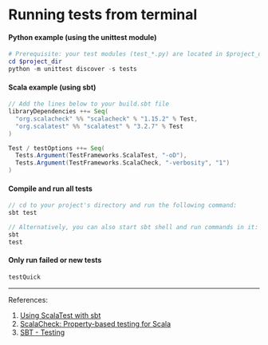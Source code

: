 Running tests from terminal
===========================

#### Python example (using the unittest module)
```powershell
# Prerequisite: your test modules (test_*.py) are located in $project_dir/tests directory
cd $project_dir
python -m unittest discover -s tests
```

#### Scala example (using sbt)

```sbt
// Add the lines below to your build.sbt file
libraryDependencies ++= Seq(
  "org.scalacheck" %% "scalacheck" % "1.15.2" % Test,
  "org.scalatest" %% "scalatest" % "3.2.7" % Test
)

Test / testOptions ++= Seq(
  Tests.Argument(TestFrameworks.ScalaTest, "-oD"),
  Tests.Argument(TestFrameworks.ScalaCheck, "-verbosity", "1")
)
```

#### Compile and run all tests
```sbt
// cd to your project's directory and run the following command:
sbt test

// Alternatively, you can also start sbt shell and run commands in it:
sbt
test
```


#### Only run failed or new tests
```sbt
testQuick
```

---
References:
1. [Using ScalaTest with sbt](https://www.scalatest.org/user_guide/using_scalatest_with_sbt)
1. [ScalaCheck: Property-based testing for Scala](https://www.scalacheck.org/)
1. [SBT - Testing](https://www.scala-sbt.org/1.x/docs/Testing.html)
